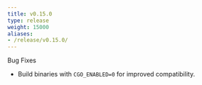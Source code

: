 ```yaml
---
title: v0.15.0
type: release
weight: 15000
aliases:
- /release/v0.15.0/
---
```


Bug Fixes

 * Build binaries with `CGO_ENABLED=0` for improved compatibility.
